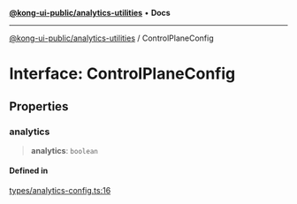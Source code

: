 [**@kong-ui-public/analytics-utilities**](../README.md) • **Docs**

***

[@kong-ui-public/analytics-utilities](../README.md) / ControlPlaneConfig

# Interface: ControlPlaneConfig

## Properties

### analytics

> **analytics**: `boolean`

#### Defined in

[types/analytics-config.ts:16](https://github.com/Kong/public-ui-components/blob/main/packages/analytics/analytics-utilities/src/types/analytics-config.ts#L16)
